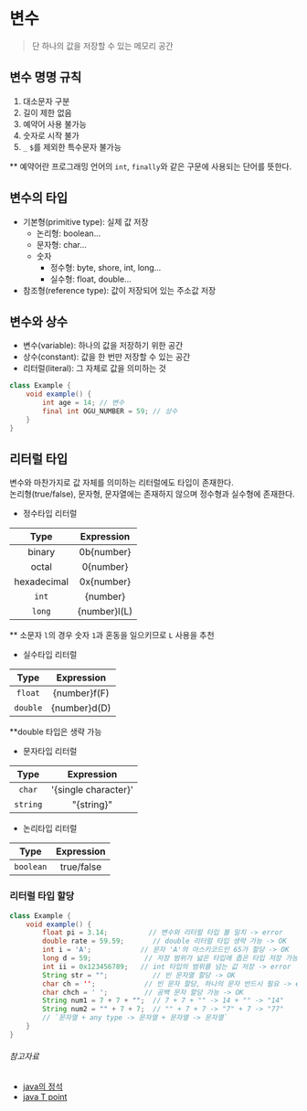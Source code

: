 # 변수

> 단 하나의 값을 저장할 수 있는 메모리 공간

## 변수 명명 규칙

1. 대소문자 구분
2. 길이 제한 없음
3. 예약어 사용 불가능
4. 숫자로 시작 불가
5. `_` `$`를 제외한 특수문자 불가능

** 예약어란 프로그래밍 언어의 `int`, `finally`와 같은 구문에 사용되는 단어를 뜻한다.

## 변수의 타입

- 기본형(primitive type): 실제 값 저장
    - 논리형: boolean...
    - 문자형: char...
    - 숫자
        - 정수형: byte, shore, int, long...
        - 실수형: float, double...
- 참조형(reference type): 값이 저장되어 있는 주소값 저장

## 변수와 상수

- 변수(variable): 하나의 값을 저장하기 위한 공간
- 상수(constant): 값을 한 번만 저장할 수 있는 공간
- 리터럴(literal): 그 자체로 값을 의미하는 것

```java
class Example {
    void example() {
        int age = 14; // 변수
        final int OGU_NUMBER = 59; // 상수
    }
}
```

## 리터럴 타입

변수와 마찬가지로 값 자체를 의미하는 리터럴에도 타입이 존재한다.  
논리형(true/false), 문자형, 문자열에는 존재하지 않으며 정수형과 실수형에 존재한다.

- 정수타입 리터럴

|    Type     |  Expression  |
|:-----------:|:------------:|
|   binary    |  0b{number}  |
|    octal    |  0{number}   |
| hexadecimal |  0x{number}  |
|    `int`    |   {number}   |
|   `long`    | {number}l(L) |

** 소문자 `l`의 경우 숫자 `1`과 혼동을 일으키므로 `L` 사용을 추천

- 실수타입 리터럴

|   Type   |  Expression  |
|:--------:|:------------:|
| `float`  | {number}f(F) |
| `double` | {number}d(D) |

**double 타입은 생략 가능

- 문자타입 리터럴

|   Type   |      Expression      |
|:--------:|:--------------------:|
|  `char`  | '{single character}' |
| `string` |      "{string}"      |

- 논리타입 리터럴

|   Type    | Expression |
|:---------:|:----------:|
| `boolean` | true/false |

### 리터럴 타입 할당

```java
class Example {
    void example() {
        float pi = 3.14;          // 변수와 리터럴 타입 불 일치 -> error
        double rate = 59.59;       // double 리터럴 타입 생략 가능 -> OK
        int i = 'A';            // 문자 'A'의 아스키코드인 65가 할당 -> OK
        long d = 59;             // 저장 범위가 넓은 타입에 좁은 타입 저장 가능 -> OK
        int ii = 0x123456789;   // int 타입의 범위를 넘는 값 저장 -> error
        String str = "";           // 빈 문자열 할당 -> OK
        char ch = '';            // 빈 문자 할당, 하나의 문자 반드시 필요 -> error
        char chch = ' ';         // 공백 문자 할당 가능 -> OK
        String num1 = 7 + 7 + "";  // 7 + 7 + "" -> 14 + "" -> "14"
        String num2 = "" + 7 + 7;  // "" + 7 + 7 -> "7" + 7 -> "77"
        // `문자열 + any type -> 문자열 + 문자열 -> 문자열`
    }
}
```

###### 참고자료

- [java의 정석](https://www.nl.go.kr/seoji/contents/S80100000000.do?schM=intgr_detail_view_isbn&page=1&pageUnit=10&schType=simple&schStr=Java의+정석&isbn=9788994492032&cipId=200741285%2C)
- [java T point](https://www.javatpoint.com/string-pool-in-java)
